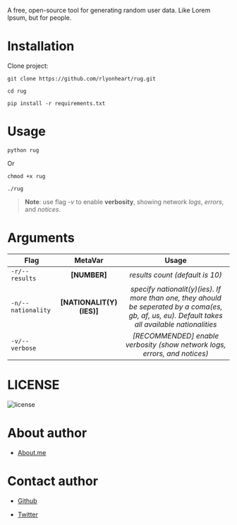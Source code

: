 A free, open-source tool for generating random user data. Like Lorem Ipsum, but for people.

# Installation
Clone project:
```
git clone https://github.com/rlyonheart/rug.git
```

```
cd rug
```

```
pip install -r requirements.txt
```

# Usage
```
python rug
```

Or 
```
chmod +x rug
```

```
./rug
```

> **Note**: use flag *-v* to enable **verbosity**, showing network *logs*, *errors*, and *notices*.

# Arguments
| Flag          |MetaVar|                 Usage|
| ------------- |:----------------------:|:---------:|
| <code>-r/--results</code>      |   **[NUMBER]** |  *results count (default is 10)*  |
| <code>-n/--nationality</code>  |  **[NATIONALIT(Y)(IES)]**  |  *specify nationalit(y)(ies). If more than one, they ahould be seperated by a coma(es, gb, af, us, eu). Default takes all available nationalities*  |
| <code>-v/--verbose</code>  |    |  *[RECOMMENDED] enable verbosity (show network logs, errors, and notices)*  |

# LICENSE
![license](https://user-images.githubusercontent.com/74001397/137917929-2f2cdb0c-4d1d-4e4b-9f0d-e01589e027b5.png)

# About author
* [About.me](https://about.me/rlyonheart)

# Contact author
* [Github](https://github.com/rlyonheart)

* [Twitter](https://twitter.com/rly0nheart)
